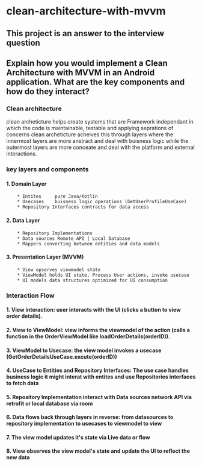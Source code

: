 # clean-architecture-with-mvvm
## This project is an answer to the interview question 
## Explain how you would implement a Clean Architecture with MVVM in an Android application. What are the key components and how do they interact?

### Clean architecture 
clean archeticture helps create systems that are Framework independant in which the code is maintainable, testable and applying seprations of concerns 
clean archeticture acheives this through layers where the innermost layers are more anstract and deal with buisness logic while the outermost layers are more conceate and deal with the platform and external interactions.

### key layers and components 
#### 1. Domain Layer
        * Entites     pure Java/Kotlin
        * Usecases    buisness logic operations (GetUserProfileUseCase)
        * Repository Interfaces contracts for data access

#### 2. Data Layer
        * Repository Implementations
        * Data sources Remote API | Local Database
        * Mappers converting between entities and data models

#### 3. Presentation Layer (MVVM)
        * View opserves viewmodel state
        * ViewModel holds UI state, Process User actions, invoke usecase
        * UI models data structures optimized for UI consumption

### Interaction Flow

#### 1. View interaction: user interacts with the UI (clicks a button to view order details).
#### 2. View to ViewModel: view informs the viewmodel of the action (calls a function in the OrderViewModel like loadOrderDetails(orderID)).
#### 3. ViewModel to Usecase: the view model invokes a usecase (GetOrderDetailsUseCase.excute(orderID))
#### 4. UseCase to Entities and Repository Interfaces: The use case handles business logic it might interat with entites and use Repositories interfaces to fetch data 
#### 5. Repository Implementation interact with Data sources network API via retrofit or local database via room
#### 6. Data flows back through layers in reverse: from datasources to repository implementation to usecases to viewmodel to view
#### 7. The view model updates it's state via Live data or flow
#### 8. View observes the view model's state and update the UI to reflect the new data
